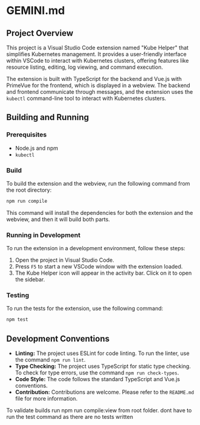 # GEMINI.md

## Project Overview

This project is a Visual Studio Code extension named "Kube Helper" that simplifies Kubernetes management. It provides a user-friendly interface within VSCode to interact with Kubernetes clusters, offering features like resource listing, editing, log viewing, and command execution.

The extension is built with TypeScript for the backend and Vue.js with PrimeVue for the frontend, which is displayed in a webview. The backend and frontend communicate through messages, and the extension uses the `kubectl` command-line tool to interact with Kubernetes clusters.

## Building and Running

### Prerequisites

*   Node.js and npm
*   `kubectl`

### Build

To build the extension and the webview, run the following command from the root directory:

```bash
npm run compile
```

This command will install the dependencies for both the extension and the webview, and then it will build both parts.

### Running in Development

To run the extension in a development environment, follow these steps:

1.  Open the project in Visual Studio Code.
2.  Press `F5` to start a new VSCode window with the extension loaded.
3.  The Kube Helper icon will appear in the activity bar. Click on it to open the sidebar.

### Testing

To run the tests for the extension, use the following command:

```bash
npm test
```

## Development Conventions

*   **Linting:** The project uses ESLint for code linting. To run the linter, use the command `npm run lint`.
*   **Type Checking:** The project uses TypeScript for static type checking. To check for type errors, use the command `npm run check-types`.
*   **Code Style:** The code follows the standard TypeScript and Vue.js conventions.
*   **Contribution:** Contributions are welcome. Please refer to the `README.md` file for more information.


To validate builds
run npm run compile:view from root folder. dont have to run the test command as there are no tests written